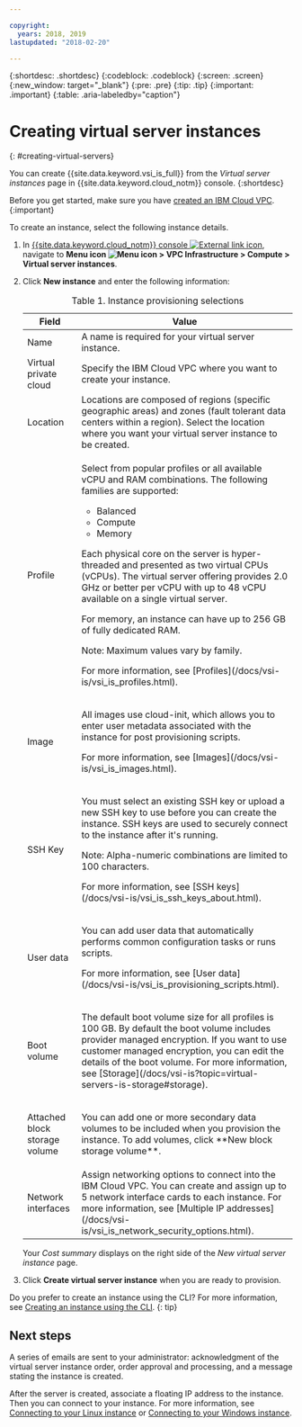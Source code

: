 ```yaml
---

copyright:
  years: 2018, 2019 
lastupdated: "2018-02-20"

---
```


{:shortdesc: .shortdesc}
{:codeblock: .codeblock}
{:screen: .screen}
{:new_window: target="_blank"}
{:pre: .pre}
{:tip: .tip}
{:important: .important}
{:table: .aria-labeledby="caption"}

# Creating virtual server instances
{: #creating-virtual-servers}

You can create {{site.data.keyword.vsi_is_full}} from the *Virtual server instances* page in {{site.data.keyword.cloud_notm}} console.
{:shortdesc}

Before you get started, make sure you have [created an IBM Cloud VPC](/docs/infrastructure/vpc/getting-started.html).
{:important}

To create an instance, select the following instance details.
1. In [{{site.data.keyword.cloud_notm}} console ![External link icon](../icons/launch-glyph.svg "External link icon")](https://console.cloud.ibm.com/vpc), navigate to **Menu icon ![Menu icon](../icons/icon_hamburger.svg) > VPC Infrastructure > Compute > Virtual server instances**.
2. Click **New instance** and enter the following information:

    <table>
    <CAPTION>Table 1. Instance provisioning selections</CAPTION>
    <THEAD>
    <TR>
    <th>Field</th>
    <th>Value</th>
    </TR>
    </THEAD>
    <TBODY>
    <tr>
    <td>Name </td>
    <td>A name is required for your virtual server instance.</td>
    </tr>
    <tr>
    <td>Virtual private cloud</td>
    <td>Specify the IBM Cloud VPC where you want to create your instance.</td>
    </tr>
    <tr>
    <td>Location</td>
    <td>Locations are composed of regions (specific geographic areas) and zones (fault tolerant data centers within a region). Select the location where you want your virtual server instance to be created.</td>
    </tr>
    <tr>
    <td>Profile</td>
    <td><p>
    Select from popular profiles or all available vCPU and RAM combinations. The following families are supported:
    <ul>
    <li>Balanced</li>
    <li>Compute</li>
    <li>Memory</li>
    </ul>
    </p>
    <p>Each physical core on the server is hyper-threaded and presented as two virtual CPUs (vCPUs). The virtual server offering provides 2.0 GHz or better per vCPU with up to 48 vCPU available on a single virtual server.</p>

    <p>For memory, an instance can have up to 256 GB of fully dedicated RAM.</p>
    <p><note>Note: Maximum values vary by family.</note></p>
    <p>For more information, see [Profiles](/docs/vsi-is/vsi_is_profiles.html).</p>
    </td>
    </tr>
    <tr>
    <td>Image</td>
    <td><p>All images use cloud-init, which allows you to enter user metadata associated with the instance for post provisioning scripts.</p>
    <p>For more information, see [Images](/docs/vsi-is/vsi_is_images.html).</p>
    </td>
    </tr>
    <td>SSH Key</td>
    <td>
    <p>You must select an existing SSH key or upload a new SSH key to use before you can create the instance. SSH keys are used to securely connect to the instance after it's running.</p>
    <p>Note: Alpha-numeric combinations are limited to 100 characters.</p>
    <p>For more information, see [SSH keys](/docs/vsi-is/vsi_is_ssh_keys_about.html).</p></td>
    </tr>
    <tr>
    <td>User data</td>
    <td>
    <p>You can add user data that automatically performs common configuration tasks or runs scripts. <p>For more information, see [User data](/docs/vsi-is/vsi_is_provisioning_scripts.html).</p>
    </td>
    </tr>
   <tr>
    <td>Boot volume</td>
    <td><p>The default boot volume size for all profiles is 100 GB. By default the boot volume includes provider managed encryption. If you want to use customer managed encryption, you can edit the details of the boot volume. For more information, see [Storage](/docs/vsi-is?topic=virtual-servers-is-storage#storage).</p>
    </td>
    </tr>
    <tr>
    <td>Attached block storage volume</td>
    <td><p>You can add one or more secondary data volumes to be included when you provision the instance. To add volumes, click **New block storage volume**.</p>
    </td>
    </tr>
    <tr>
    <td>Network interfaces</td>
    <td>Assign networking options to connect into the IBM Cloud VPC. You can create and assign up to 5 network interface cards to each instance. For more information, see [Multiple IP addresses](/docs/vsi-is/vsi_is_network_security_options.html).</td>
    </tr>
    </TBODY>
    </table>

    Your *Cost summary* displays on the right side of the *New virtual server instance* page.

3. Click **Create virtual server instance** when you are ready to provision.

Do you prefer to create an instance using the CLI? For more information, see [Creating an instance using the CLI](/docs/vsi-is/vsi_is_create_instance_cli.html).
{: tip}

## Next steps
A series of emails are sent to your administrator: acknowledgment of the virtual server instance order, order approval and processing, and a message stating the instance is created.

After the server is created, associate a floating IP address to the instance. Then you can connect to your instance. For more information, see [Connecting to your Linux instance](/docs/vsi-is/vsi_is_connecting_linux_gc.html) or [Connecting to your Windows instance](/docs/vsi-is/vsi_is_connecting_windows_gc.html).
